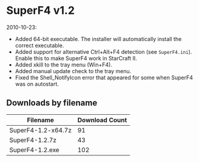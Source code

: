 # SuperF4 v1.2

2010-10-23:
- Added 64-bit executable. The installer will automatically install the correct executable.
- Added support for alternative Ctrl+Alt+F4 detection (see `SuperF4.ini`). Enable this to make SuperF4 work in StarCraft II.
- Added xkill to the tray menu (Win+F4).
- Added manual update check to the tray menu.
- Fixed the Shell_NotifyIcon error that appeared for some when SuperF4 was on autostart.

## Downloads by filename

Filename | Download Count
-------- | --------------
SuperF4-1.2-x64.7z | 91
SuperF4-1.2.7z | 43
SuperF4-1.2.exe | 102
